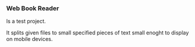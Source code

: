 
### Web Book Reader

Is a test project.

It splits given files to small specified pieces of text small enoght to display on mobile devices.
